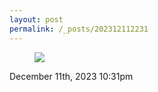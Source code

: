 ```yaml
---
layout: post
permalink: /_posts/202312112231
---
```


<div class="npf_row"><figure class="tmblr-full" data-orig-height="3072" data-orig-width="4080"><img src="https://64.media.tumblr.com/f09e208f70f35e6e0e690d28673e915b/ad0a8cccb183b1e0-cc/s640x960/362f4e89d44195ae75b2b4cf4fbab069b0d305f4.jpg" data-orig-height="3072" data-orig-width="4080" srcset="https://64.media.tumblr.com/f09e208f70f35e6e0e690d28673e915b/ad0a8cccb183b1e0-cc/s75x75_c1/2f0c49ba6e862d72c73a6277651cbc4defae12b3.jpg 75w, https://64.media.tumblr.com/f09e208f70f35e6e0e690d28673e915b/ad0a8cccb183b1e0-cc/s100x200/cdaa02e7fe876697c5022e67b6c83c878af9b985.jpg 100w, https://64.media.tumblr.com/f09e208f70f35e6e0e690d28673e915b/ad0a8cccb183b1e0-cc/s250x400/7481b78c3d9c4daf027217f6cc31f73c252e3e5b.jpg 250w, https://64.media.tumblr.com/f09e208f70f35e6e0e690d28673e915b/ad0a8cccb183b1e0-cc/s400x600/a5ea8d63836e91a3588051252b0a93b8f2702eb0.jpg 400w, https://64.media.tumblr.com/f09e208f70f35e6e0e690d28673e915b/ad0a8cccb183b1e0-cc/s500x750/90115757a2800a6895e27494edb8e1ba608d1a98.jpg 500w, https://64.media.tumblr.com/f09e208f70f35e6e0e690d28673e915b/ad0a8cccb183b1e0-cc/s540x810/646589ca56625030c51ad0047f085e75bdeba9f6.jpg 540w, https://64.media.tumblr.com/f09e208f70f35e6e0e690d28673e915b/ad0a8cccb183b1e0-cc/s640x960/362f4e89d44195ae75b2b4cf4fbab069b0d305f4.jpg 640w, https://64.media.tumblr.com/f09e208f70f35e6e0e690d28673e915b/ad0a8cccb183b1e0-cc/s1280x1920/23ee03e63a3ba1f2c7cbee373f902d73ef774c9e.jpg 1280w, https://64.media.tumblr.com/f09e208f70f35e6e0e690d28673e915b/ad0a8cccb183b1e0-cc/s2048x3072/03ac3f00011b9a6fbfaaf68231a7b8a00686285b.jpg 2048w" sizes="(max-width: 1280px) 100vw, 1280px"/></figure></div>

<div id="footer">
<span id="timestamp"> December 11th, 2023 10:31pm </span>
</div>
